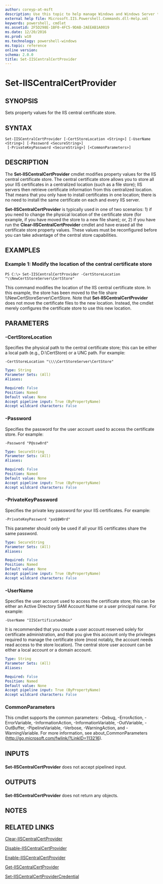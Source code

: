 ```yaml
---
author: coreyp-at-msft
description: Use this topic to help manage Windows and Windows Server technologies with Windows PowerShell.
external help file: Microsoft.IIS.Powershell.Commands.dll-Help.xml
keywords: powershell, cmdlet
ms.assetid: 2F5D298E-1BF0-4FC5-9DAB-2AEEAB1A0019
ms.date: 12/20/2016
ms.prod: w10
ms.technology: powershell-windows
ms.topic: reference
online version: 
schema: 2.0.0
title: Set-IISCentralCertProvider
---
```


# Set-IISCentralCertProvider

## SYNOPSIS
Sets property values for the IIS central certificate store.

## SYNTAX

```
Set-IISCentralCertProvider [-CertStoreLocation <String>] [-UserName <String>] [-Password <SecureString>]
 [-PrivateKeyPassword <SecureString>] [<CommonParameters>]
```

## DESCRIPTION
The **Set-IISCentralCertProvider** cmdlet modifies property values for the IIS central certificate store.
The central certificate store allows you to store all your IIS certificates in a centralized location (such as a file store); IIS servers then retrieve certificate information from this centralized location.
That means that you only have to install certificates in one location; there is no need to install the same certificate on each and every IIS server.

**Set-IISCentralCertProvider** is typically used in one of two scenarios: 1) if you need to change the physical location of the certificate store (for example, if you have moved the store to a new file share); or, 2) if you have run the **Clear-IISCentralCertProvider** cmdlet and have erased all the certificate store property values.
These values must be reconfigured before you can take advantage of the central store capabilities.

## EXAMPLES

### Example 1: Modify the location of the central certificate store
```
PS C:\> Set-IISCentralCertProvider -CertStoreLocation "\\NewCertStoreServer\CertStore"
```

This command modifies the location of the IIS central certificate store.
In this example, the store has been moved to the file share \\\\NewCertStoreServer\CertStore.
Note that **Set-IISCentralCertProvider** does not move the certificate files to the new location.
Instead, the cmdlet merely configures the certificate store to use this new location.

## PARAMETERS

### -CertStoreLocation
Specifies the physical path to the central certificate store; this can be either a local path (e.g., D:\CertStore) or a UNC path.
For example:

`-CertStoreLocation "\\\\CertStoreServer\CertStore"`

```yaml
Type: String
Parameter Sets: (All)
Aliases: 

Required: False
Position: Named
Default value: None
Accept pipeline input: True (ByPropertyName)
Accept wildcard characters: False
```

### -Password
Specifies the password for the user account used to access the certificate store.
For example:

`-Password "P@ssw0rd"`

```yaml
Type: SecureString
Parameter Sets: (All)
Aliases: 

Required: False
Position: Named
Default value: None
Accept pipeline input: True (ByPropertyName)
Accept wildcard characters: False
```

### -PrivateKeyPassword
Specifies the private key password for your IIS certificates.
For example:

`-PrivateKeyPassword "pa$$W0rd"`

This parameter should only be used if all your IIS certificates share the same password.

```yaml
Type: SecureString
Parameter Sets: (All)
Aliases: 

Required: False
Position: Named
Default value: None
Accept pipeline input: True (ByPropertyName)
Accept wildcard characters: False
```

### -UserName
Specifies the user account used to access the certificate store; this can be either an Active Directory SAM Account Name or a user principal name.
For example:

`-UserName "IISCertificateAdmin"`

It is recommended that you create a user account reserved solely for certificate administration, and that you give this account only the privileges required to manage the certificate store (most notably, the account needs read access to the store location).
The central store user account can be either a local account or a domain account.

```yaml
Type: String
Parameter Sets: (All)
Aliases: 

Required: False
Position: Named
Default value: None
Accept pipeline input: True (ByPropertyName)
Accept wildcard characters: False
```

### CommonParameters
This cmdlet supports the common parameters: -Debug, -ErrorAction, -ErrorVariable, -InformationAction, -InformationVariable, -OutVariable, -OutBuffer, -PipelineVariable, -Verbose, -WarningAction, and -WarningVariable. For more information, see about_CommonParameters (http://go.microsoft.com/fwlink/?LinkID=113216).

## INPUTS

###  
**Set-IISCentralCertProvider** does not accept pipelined input.

## OUTPUTS

###  
**Set-IISCentralCertProvider** does not return any objects.

## NOTES

## RELATED LINKS

[Clear-IISCentralCertProvider](./clear-iiscentralcertprovider.md)

[Disable-IISCentralCertProvider](./disable-iiscentralcertprovider.md)

[Enable-IISCentralCertProvider](./enable-iiscentralcertprovider.md)

[Get-IISCentralCertProvider](./get-iiscentralcertprovider.md)

[Set-IISCentralCertProviderCredential](./set-iiscentralcertprovidercredential.md)


